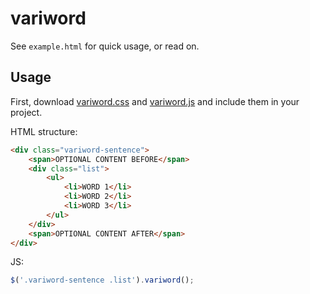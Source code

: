 # variword

See `example.html` for quick usage, or read on.

## Usage

First, download [variword.css](variword.css) and [variword.js](variword.js) and include them in your project.

HTML structure:

```html
<div class="variword-sentence">
	<span>OPTIONAL CONTENT BEFORE</span>
	<div class="list">
		<ul>
			<li>WORD 1</li>
			<li>WORD 2</li>
			<li>WORD 3</li>
		</ul>
	</div>
	<span>OPTIONAL CONTENT AFTER</span>
</div>
```

JS:

```javascript
$('.variword-sentence .list').variword();
```
